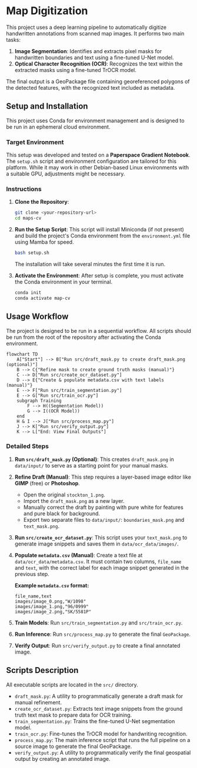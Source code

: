 # Map Digitization

This project uses a deep learning pipeline to automatically digitize handwritten annotations from scanned map images. It performs two main tasks:
1.  **Image Segmentation**: Identifies and extracts pixel masks for handwritten boundaries and text using a fine-tuned U-Net model.
2.  **Optical Character Recognition (OCR)**: Recognizes the text within the extracted masks using a fine-tuned TrOCR model.

The final output is a GeoPackage file containing georeferenced polygons of the detected features, with the recognized text included as metadata.

    
## Setup and Installation

This project uses Conda for environment management and is designed to be run in an ephemeral cloud environment.

### Target Environment
This setup was developed and tested on a **Paperspace Gradient Notebook**. The `setup.sh` script and environment configuration are tailored for this platform. While it may work in other Debian-based Linux environments with a suitable GPU, adjustments might be necessary.

### Instructions
1.  **Clone the Repository**:
    ```bash
    git clone <your-repository-url>
    cd maps-cv
    ```

2.  **Run the Setup Script**: This script will install Miniconda (if not present) and build the project's Conda environment from the `environment.yml` file using Mamba for speed.
    ```bash
    bash setup.sh
    ```
    The installation will take several minutes the first time it is run.

3.  **Activate the Environment**: After setup is complete, you must activate the Conda environment in your terminal.
    ```bash
    conda init
    conda activate map-cv
    ```
    
## Usage Workflow
The project is designed to be run in a sequential workflow. All scripts should be run from the root of the repository after activating the Conda environment.


```mermaid
flowchart TD
    A["Start"] --> B["Run src/draft_mask.py to create draft_mask.png (optional)"]
    B --> C{"Refine mask to create ground truth masks (manual)"}
    C --> D["Run src/create_ocr_dataset.py"]
    D --> E{"Create & populate metadata.csv with text labels (manual)"}
    E --> F["Run src/train_segmentation.py"]
    E --> G["Run src/train_ocr.py"]
    subgraph Training
        F --> H((Segmentation Model))
        G --> I((OCR Model))
    end
    H & I --> J["Run src/process_map.py"]
    J --> K["Run src/verify_output.py"]
    K --> L["End: View Final Outputs"]
```

### Detailed Steps

1.  **Run `src/draft_mask.py` (Optional)**: This creates `draft_mask.png` in `data/input/` to serve as a starting point for your manual masks.

2.  **Refine Draft (Manual)**: This step requires a layer-based image editor like **GIMP** (free) or **Photoshop**.
    * Open the original `stockton_1.png`.
    * Import the `draft_mask.png` as a new layer.
    * Manually correct the draft by painting with pure white for features and pure black for background.
    * Export two separate files to `data/input/`: `boundaries_mask.png` and `text_mask.png`.

3.  **Run `src/create_ocr_dataset.py`**: This script uses your `text_mask.png` to generate image snippets and saves them in `data/ocr_data/images/`.

4.  **Populate `metadata.csv` (Manual)**: Create a text file at `data/ocr_data/metadata.csv`. It must contain two columns, `file_name` and `text`, with the correct label for each image snippet generated in the previous step.

    **Example `metadata.csv` format:**
    ```csv
    file_name,text
    images/image_0.png,"W/1098"
    images/image_1.png,"96/0999"
    images/image_2.png,"SK/5581P"
    ```
5.  **Train Models**: Run `src/train_segmentation.py` and `src/train_ocr.py`.
6.  **Run Inference**: Run `src/process_map.py` to generate the final `GeoPackage`.
7.  **Verify Output**: Run `src/verify_output.py` to create a final annotated image.

    
## Scripts Description

All executable scripts are located in the `src/` directory.

* `draft_mask.py`: A utility to programmatically generate a draft mask for manual refinement.
* `create_ocr_dataset.py`: Extracts text image snippets from the ground truth text mask to prepare data for OCR training.
* `train_segmentation.py`: Trains the fine-tuned U-Net segmentation model.
* `train_ocr.py`: Fine-tunes the TrOCR model for handwriting recognition.
* `process_map.py`: The main inference script that runs the full pipeline on a source image to generate the final GeoPackage.
* `verify_output.py`: A utility to programmatically verify the final geospatial output by creating an annotated image.
  
    
    